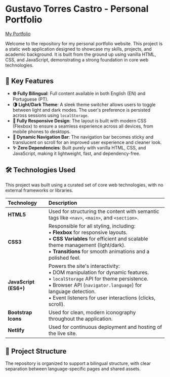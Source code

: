 # Gustavo Torres Castro - Personal Portfolio

[My Portfolio](https://gustavotorrescastro.netlify.app/index_en)

Welcome to the repository for my personal portfolio website. This project is a static web application designed to showcase my skills, projects, and academic background. It is built from the ground up using vanilla HTML, CSS, and JavaScript, demonstrating a strong foundation in core web technologies.

## 🚀 Key Features

* **🌐 Fully Bilingual**: Full content available in both English (EN) and Portuguese (PT).
* **🌗 Light/Dark Theme**: A sleek theme switcher allows users to toggle between light and dark modes. The user's preference is persisted across sessions using `localStorage`.
* **📱 Fully Responsive Design**: The layout is built with modern CSS (Flexbox) to ensure a seamless experience across all devices, from mobile phones to desktops.
* **📜 Dynamic Navigation Bar**: The navigation bar becomes sticky and translucent on scroll for an improved user experience and cleaner look.
* **✨ Zero Dependencies**: Built purely with vanilla HTML, CSS, and JavaScript, making it lightweight, fast, and dependency-free.

## 🛠️ Technologies Used

This project was built using a curated set of core web technologies, with no external frameworks or libraries.

| Technology         | Description                                                                                                                                                                                                      |
| :----------------- | :--------------------------------------------------------------------------------------------------------------------------------------------------------------------------------------------------------------- |
| **HTML5** | Used for structuring the content with semantic tags like `<nav>`, `<main>`, and `<section>`.                                                                                                                       |
| **CSS3** | Responsible for all styling, including: <br> • **Flexbox** for responsive layouts. <br> • **CSS Variables** for efficient and scalable theme management (light/dark). <br> • **Transitions** for smooth animations and a polished feel. |
| **JavaScript (ES6+)** | Powers the site's interactivity: <br> • DOM manipulation for dynamic features. <br> • `localStorage` API for theme persistence. <br> • Browser API (`navigator.language`) for language detection. <br> • Event listeners for user interactions (clicks, scroll). |
| **Bootstrap Icons**| Used for clean, modern iconography throughout the application.                                                                                                                                                    |
| **Netlify** | Used for continuous deployment and hosting of the live site.                                                                                                                                                     |

## 📁 Project Structure

The repository is organized to support a bilingual structure, with clear separation between language-specific pages and shared assets.

